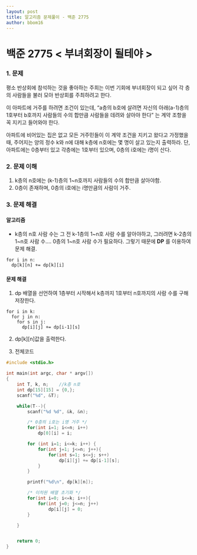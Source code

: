 ```yaml
---
layout: post
title: 알고리즘 문제풀이 - 백준 2775
author: bbom16
---
```


# **백준 2775 < 부녀회장이 될테야 >**

### 1. 문제
평소 반상회에 참석하는 것을 좋아하는 주희는 이번 기회에 부녀회장이 되고 싶어 각 층의 사람들을 불러 모아 반상회를 주최하려고 한다.

이 아파트에 거주를 하려면 조건이 있는데, “a층의 b호에 살려면 자신의 아래(a-1)층의 1호부터 b호까지 사람들의 수의 합만큼 사람들을 데려와 살아야 한다” 는 계약 조항을 꼭 지키고 들어와야 한다.

아파트에 비어있는 집은 없고 모든 거주민들이 이 계약 조건을 지키고 왔다고 가정했을 때, 주어지는 양의 정수 k와 n에 대해 k층에 n호에는 몇 명이 살고 있는지 출력하라. 단, 아파트에는 0층부터 있고 각층에는 1호부터 있으며, 0층의 i호에는 i명이 산다.

### 2. 문제 이해
1. k층의 n호에는 (k-1)층의 1~n호까지 사람들의 수의 합만큼 살아야함.
2. 0층이 존재하며, 0층의 i호에는 i명만큼의 사람이 거주.

### 3. 문제 해결

#### **알고리즘**
- k층의 n호 사람 수는 그 전 k-1층의 1~n호 사람 수를 알아야하고, 그러려면 k-2층의 1~n호 사람 수.... 0층의 1~n호 사람 수가 필요하다. 그렇기 때문에 **DP** 를 이용하여 문제 해결.
```
for i in n:  
  dp[k][n] += dp[k][i]
```


#### **문제 해결**
1. dp 배열을 선언하여 1층부터 시작해서 k층까지 1호부터 n호까지의 사람 수를 구해 저장한다.

```
for i in k:
  for j in n:
    for s in j:
      dp[i][j] += dp[i-1][s]

```

2. dp[k][n]값을 출력한다.

3. 전체코드

```c
#include <stdio.h>

int main(int argc, char * argv[])
{
    int T, k, n;    //k층 n호
    int dp[15][15] = {0,};
    scanf("%d", &T);

    while(T--){
        scanf("%d %d", &k, &n);

        /* 0층의 i호는 i명 거주 */
        for(int i=1; i<=n; i++)
            dp[0][i] = i;

        for (int i=1; i<=k; i++) {
            for(int j=1; j<=n; j++){
                for(int s=1; s<=j; s++)
                    dp[i][j] += dp[i-1][s];
            }
        }

        printf("%d\n", dp[k][n]);

        /* 이차원 배열 초기화 */
        for(int i=0; i<=k; i++){
            for(int j=0; j<=n; j++)
                dp[i][j] = 0;
        }

    }


    return 0;
}

```
